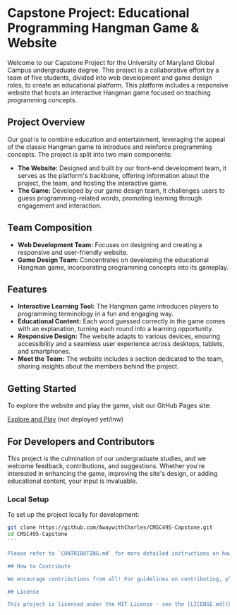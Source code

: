 # Capstone Project: Educational Programming Hangman Game & Website

Welcome to our Capstone Project for the University of Maryland Global Campus undergraduate degree. This project is a collaborative effort by a team of five students, divided into web development and game design roles, to create an educational platform. This platform includes a responsive website that hosts an interactive Hangman game focused on teaching programming concepts.

## Project Overview

Our goal is to combine education and entertainment, leveraging the appeal of the classic Hangman game to introduce and reinforce programming concepts. The project is split into two main components:
- **The Website:** Designed and built by our front-end development team, it serves as the platform's backbone, offering information about the project, the team, and hosting the interactive game.
- **The Game:** Developed by our game design team, it challenges users to guess programming-related words, promoting learning through engagement and interaction.

## Team Composition

- **Web Development Team:** Focuses on designing and creating a responsive and user-friendly website.
- **Game Design Team:** Concentrates on developing the educational Hangman game, incorporating programming concepts into its gameplay.

## Features

- **Interactive Learning Tool:** The Hangman game introduces players to programming terminology in a fun and engaging way.
- **Educational Content:** Each word guessed correctly in the game comes with an explanation, turning each round into a learning opportunity.
- **Responsive Design:** The website adapts to various devices, ensuring accessibility and a seamless user experience across desktops, tablets, and smartphones.
- **Meet the Team:** The website includes a section dedicated to the team, sharing insights about the members behind the project.

## Getting Started

To explore the website and play the game, visit our GitHub Pages site:

[Explore and Play](https://AwaywithCharles.github.io/CMSC495-Capstone/) (not deployed yet/inw)

## For Developers and Contributors

This project is the culmination of our undergraduate studies, and we welcome feedback, contributions, and suggestions. Whether you're interested in enhancing the game, improving the site's design, or adding educational content, your input is invaluable.

### Local Setup

To set up the project locally for development:

```bash
git clone https://github.com/AwaywithCharles/CMSC495-Capstone.git
cd CMSC495-Capstone
'''

Please refer to `CONTRIBUTING.md` for more detailed instructions on how to contribute to the project.

## How to Contribute

We encourage contributions from all! For guidelines on contributing, please see `CONTRIBUTING.md`. (add link later)

## License

This project is licensed under the MIT License - see the [LICENSE.md](LICENSE.md) (update license to MIT license) file for details.
